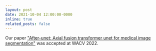```yaml
---
layout: post
date: 2021-10-04 12:00:00-0000
inline: true
related_posts: false
---
```


Our paper ["After-unet: Axial fusion transformer unet for medical image segmentation"](https://openaccess.thecvf.com/content/WACV2022/papers/Yan_AFTer-UNet_Axial_Fusion_Transformer_UNet_for_Medical_Image_Segmentation_WACV_2022_paper.pdf) was accepted at WACV 2022.
